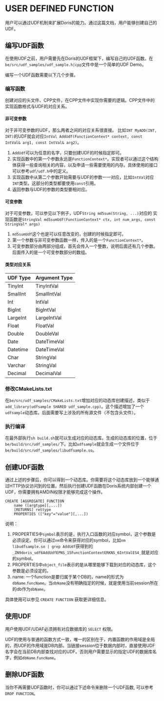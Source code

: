 # USER DEFINED FUNCTION

用户可以通过UDF机制来扩展Doris的能力。通过这篇文档，用户能够创建自己的UDF。

## 编写UDF函数

在使用UDF之前，用户需要先在Doris的UDF框架下，编写自己的UDF函数。在`be/src/udf_samples/udf_sample.h|cpp`文件中是一个简单的UDF Demo。

编写一个UDF函数需要以下几个步骤。

### 编写函数

创建对应的头文件、CPP文件，在CPP文件中实现你需要的逻辑。CPP文件中的实现函数格式与UDF的对应关系。

#### 非可变参数

对于非可变参数的UDF，那么两者之间的对应关系很直接。
比如`INT MyADD(INT, INT)`的UDF就会对应`IntVal AddUdf(FunctionContext* context, const IntVal& arg1, const IntVal& arg2)`。

1. `AddUdf`可以为任意的名字，只要创建UDF的时候指定即可。
2. 实现函数中的第一个参数永远是`FunctionContext*`。实现者可以通过这个结构体获得一些查询相关的内容，以及申请一些需要使用的内存。具体使用的接口可以参考`udf/udf.h`中的定义。
3. 实现函数中从第二个参数开始需要与UDF的参数一一对应，比如`IntVal`对应`INT`类型。这部分的类型都要使用`const`引用。
4. 返回参数与UDF的参数的类型要相对应。

#### 可变参数

对于可变参数，可以参见以下例子，UDF`String md5sum(String, ...)`对应的
实现函数是`StringVal md5sumUdf(FunctionContext* ctx, int num_args, const StringVal* args)`

1. `md5sumUdf`这个也是可以任意改变的，创建的时候指定即可。
2. 第一个参数与非可变参数函数一样，传入的是一个`FunctionContext*`。
3. 可变参数部分由两部分组成，首先会传入一个整数，说明后面还有几个参数。后面传入的是一个可变参数部分的数组。

#### 类型对应关系

|UDF Type|Argument Type|
|----|---------|
|TinyInt|TinyIntVal|
|SmallInt|SmallIntVal|
|Int|IntVal|
|BigInt|BigIntVal|
|LargeInt|LargeIntVal|
|Float|FloatVal|
|Double|DoubleVal|
|Date|DateTimeVal|
|Datetime|DateTimeVal|
|Char|StringVal|
|Varchar|StringVal|
|Decimal|DecimalVal|

### 修改CMakeLists.txt

在`be/src/udf_samples/CMakeLists.txt`增加对应的动态库创建描述，类似于`add_library(udfsample SHARED udf_sample.cpp)`。这个描述增加了一个`udfsample`动态库。后面需要写上涉及的所有源文件（不包含头文件）。

### 执行编译

在最外部执行`sh build.sh`就可以生成对应的动态库。生成的动态库的位置，位于`be/build/src/udf_samples/`下。比如`udfsample`就会生成一个文件位于`be/build/src/udf_samples/libudfsample.so`。

## 创建UDF函数

通过上述的步骤后，你可以得到一个动态库。你需要将这个动态库放到一个能够通过HTTP协议访问到的位置。然后执行创建UDF函数在Doris系统内部创建一个UDF，你需要拥有AMDIN权限才能够完成这个操作。

```
CREATE [AGGREGATE] FUNCTION 
	name ([argtype][,...])
	[RETURNS] rettype
	PROPERTIES (["key"="value"][,...])
```
说明：

1. PROPERTIES中`symbol`表示的是，执行入口函数的对应symbol，这个参数是必须设定。你可以通过`nm`命令来获得对应的symbol，比如`nm libudfsample.so | grep AddUdf`获得到的`_ZN9doris_udf6AddUdfEPNS_15FunctionContextERKNS_6IntValES4_`就是对应的symbol。
2. PROPERTIES中`object_file`表示的是从哪里能够下载到对应的动态库，这个参数是必须设定的。
3. name: 一个function是要归属于某个DB的，name的形式为`dbName`.`funcName`。当`dbName`没有明确指定的时候，就是使用当前session所在的db作为`dbName`。

具体使用可以参见 `CREATE FUNCTION` 获取更详细信息。

## 使用UDF

用户使用UDF/UDAF必须拥有对应数据库的 `SELECT` 权限。

UDF的使用与普通的函数方式一致，唯一的区别在于，内置函数的作用域是全局的，而UDF的作用域是DB内部。当链接session位于数据内部时，直接使用UDF名字会在当前DB内部查找对应的UDF。否则用户需要显示的指定UDF的数据库名字，例如`dbName`.`funcName`。


## 删除UDF函数

当你不再需要UDF函数时，你可以通过下述命令来删除一个UDF函数, 可以参考 `DROP FUNCTION`。

